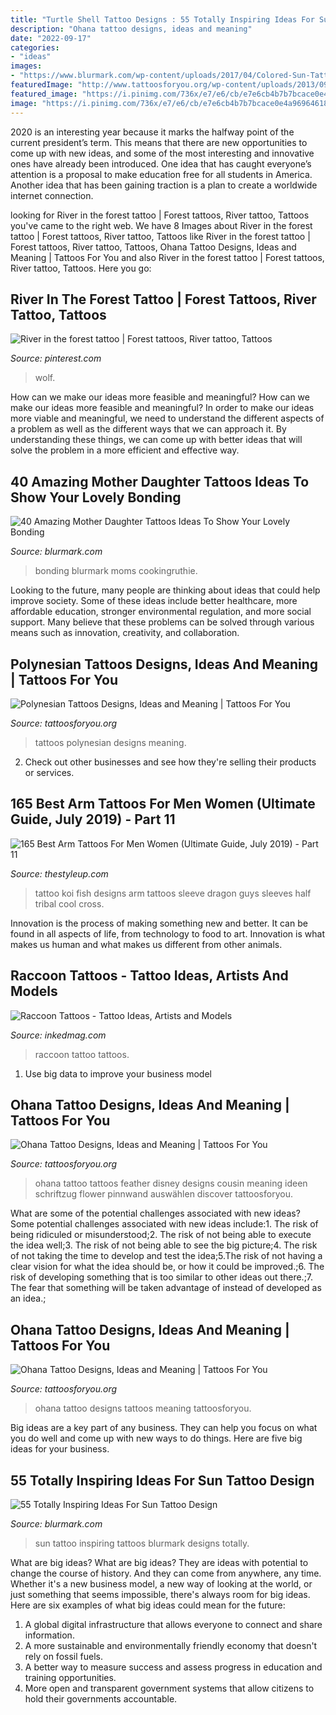 ```yaml
---
title: "Turtle Shell Tattoo Designs : 55 Totally Inspiring Ideas For Sun Tattoo Design"
description: "Ohana tattoo designs, ideas and meaning"
date: "2022-09-17"
categories:
- "ideas"
images:
- "https://www.blurmark.com/wp-content/uploads/2017/04/Colored-Sun-Tattoo-With-Waves.jpg"
featuredImage: "http://www.tattoosforyou.org/wp-content/uploads/2013/09/Polynesian-Tattoos.jpg"
featured_image: "https://i.pinimg.com/736x/e7/e6/cb/e7e6cb4b7b7bcace0e4a96964618c6dd.jpg"
image: "https://i.pinimg.com/736x/e7/e6/cb/e7e6cb4b7b7bcace0e4a96964618c6dd.jpg"
---
```



2020 is an interesting year because it marks the halfway point of the current president’s term. This means that there are new opportunities to come up with new ideas, and some of the most interesting and innovative ones have already been introduced. One idea that has caught everyone’s attention is a proposal to make education free for all students in America. Another idea that has been gaining traction is a plan to create a worldwide internet connection.

	

		
looking for River in the forest tattoo | Forest tattoos, River tattoo, Tattoos you've came to the right web. We have 8 Images about River in the forest tattoo | Forest tattoos, River tattoo, Tattoos like River in the forest tattoo | Forest tattoos, River tattoo, Tattoos, Ohana Tattoo Designs, Ideas and Meaning | Tattoos For You and also River in the forest tattoo | Forest tattoos, River tattoo, Tattoos. Here you go:
		
    
## River In The Forest Tattoo | Forest Tattoos, River Tattoo, Tattoos

<img loading=lazy src="https://i.pinimg.com/736x/e7/e6/cb/e7e6cb4b7b7bcace0e4a96964618c6dd.jpg" onerror="this.onerror=null;this.src='https://tse2.mm.bing.net/th?id=OIP.keo6wEyRs3aGoj4azSp2LwHaJ3&amp;pid=15.1';" alt="River in the forest tattoo | Forest tattoos, River tattoo, Tattoos">

_Source: pinterest.com_

>wolf. 

	

How can we make our ideas more feasible and meaningful?
How can we make our ideas more feasible and meaningful? In order to make our ideas more viable and meaningful, we need to understand the different aspects of a problem as well as the different ways that we can approach it. By understanding these things, we can come up with better ideas that will solve the problem in a more efficient and effective way.

    
## 40 Amazing Mother Daughter Tattoos Ideas To Show Your Lovely Bonding

<img loading=lazy src="https://www.blurmark.com/wp-content/uploads/2017/03/Mother-Daughter-Tattoo-Design-5-768x768.jpg" onerror="this.onerror=null;this.src='https://tse4.mm.bing.net/th?id=OIP.PDWFoVJyEN0aggxZCCrf6gHaHa&amp;pid=15.1';" alt="40 Amazing Mother Daughter Tattoos Ideas To Show Your Lovely Bonding">

_Source: blurmark.com_

>bonding blurmark moms cookingruthie. 

	

Looking to the future, many people are thinking about ideas that could help improve society. Some of these ideas include better healthcare, more affordable education, stronger environmental regulation, and more social support. Many believe that these problems can be solved through various means such as innovation, creativity, and collaboration.

    
## Polynesian Tattoos Designs, Ideas And Meaning | Tattoos For You

<img loading=lazy src="http://www.tattoosforyou.org/wp-content/uploads/2013/09/Polynesian-Tattoos.jpg" onerror="this.onerror=null;this.src='https://tse3.mm.bing.net/th?id=OIP.EmwCV2k1Y8NgJN4B79DJnwHaJ4&amp;pid=15.1';" alt="Polynesian Tattoos Designs, Ideas and Meaning | Tattoos For You">

_Source: tattoosforyou.org_

>tattoos polynesian designs meaning. 

	

2. Check out other businesses and see how they're selling their products or services.

    
## 165 Best Arm Tattoos For Men Women (Ultimate Guide, July 2019) - Part 11

<img loading=lazy src="https://thestyleup.com/wp-content/uploads/2015/03/118-550x733.jpg" onerror="this.onerror=null;this.src='https://tse4.mm.bing.net/th?id=OIP.lyOzaxfawIcKedWEBUK23QHaJ3&amp;pid=15.1';" alt="165 Best Arm Tattoos For Men Women (Ultimate Guide, July 2019) - Part 11">

_Source: thestyleup.com_

>tattoo koi fish designs arm tattoos sleeve dragon guys sleeves half tribal cool cross. 

	

Innovation is the process of making something new and better. It can be found in all aspects of life, from technology to food to art. Innovation is what makes us human and what makes us different from other animals.

    
## Raccoon Tattoos - Tattoo Ideas, Artists And Models

<img loading=lazy src="https://www.inkedmag.com/.image/t_share/MTU5MDMyNzExOTYwMTQzNjQw/ivan-bor.jpg" onerror="this.onerror=null;this.src='https://tse4.mm.bing.net/th?id=OIP.e9Kl2CYflAtt8IdGhC6vUQHaHa&amp;pid=15.1';" alt="Raccoon Tattoos - Tattoo Ideas, Artists and Models">

_Source: inkedmag.com_

>raccoon tattoo tattoos. 

	

1. Use big data to improve your business model

    
## Ohana Tattoo Designs, Ideas And Meaning | Tattoos For You

<img loading=lazy src="http://www.tattoosforyou.org/wp-content/uploads/2017/08/Ohana-Tattoo-Photos.jpg" onerror="this.onerror=null;this.src='https://tse4.mm.bing.net/th?id=OIP.r_wdhR--rHAESyTqiwa19gHaKk&amp;pid=15.1';" alt="Ohana Tattoo Designs, Ideas and Meaning | Tattoos For You">

_Source: tattoosforyou.org_

>ohana tattoo tattoos feather disney designs cousin meaning ideen schriftzug flower pinnwand auswählen discover tattoosforyou. 

	

What are some of the potential challenges associated with new ideas?
Some potential challenges associated with new ideas include:1. The risk of being ridiculed or misunderstood;2. The risk of not being able to execute the idea well;3. The risk of not being able to see the big picture;4. The risk of not taking the time to develop and test the idea;5.The risk of not having a clear vision for what the idea should be, or how it could be improved.;6. The risk of developing something that is too similar to other ideas out there.;7. The fear that something will be taken advantage of instead of developed as an idea.;
    
## Ohana Tattoo Designs, Ideas And Meaning | Tattoos For You

<img loading=lazy src="https://www.tattoosforyou.org/wp-content/uploads/2017/08/Ohana-Tattoo-Images.jpg" onerror="this.onerror=null;this.src='https://tse3.mm.bing.net/th?id=OIP.RagtncU0Edd-Oy2bWgXDSwHaKS&amp;pid=15.1';" alt="Ohana Tattoo Designs, Ideas and Meaning | Tattoos For You">

_Source: tattoosforyou.org_

>ohana tattoo designs tattoos meaning tattoosforyou. 

	

Big ideas are a key part of any business. They can help you focus on what you do well and come up with new ways to do things. Here are five big ideas for your business.

    
## 55 Totally Inspiring Ideas For Sun Tattoo Design

<img loading=lazy src="https://www.blurmark.com/wp-content/uploads/2017/04/Colored-Sun-Tattoo-With-Waves.jpg" onerror="this.onerror=null;this.src='https://tse3.mm.bing.net/th?id=OIP.O71DyxKVl8uFZorlMSRdLgHaH8&amp;pid=15.1';" alt="55 Totally Inspiring Ideas For Sun Tattoo Design">

_Source: blurmark.com_

>sun tattoo inspiring tattoos blurmark designs totally. 

	

What are big ideas?
What are big ideas? They are ideas with potential to change the course of history. And they can come from anywhere, any time. Whether it's a new business model, a new way of looking at the world, or just something that seems impossible, there's always room for big ideas. Here are six examples of what big ideas could mean for the future:
1. A global digital infrastructure that allows everyone to connect and share information.
2. A more sustainable and environmentally friendly economy that doesn't rely on fossil fuels.
3. A better way to measure success and assess progress in education and training opportunities.
4. More open and transparent government systems that allow citizens to hold their governments accountable.

